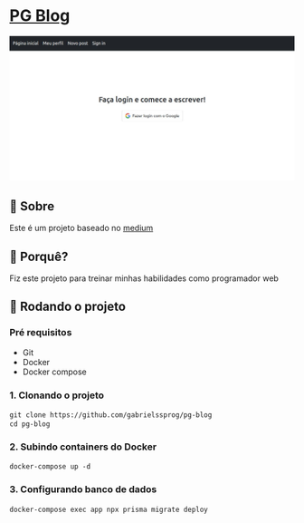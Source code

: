 # [PG Blog](https://pgblogview.herokuapp.com/pages/posts)

<div align="center">
    <img src="./public/images/preview.jpg">
</div>

## 🔎 Sobre
Este é um projeto baseado no [medium](https://medium.com)

## 🤔 Porquê?
Fiz este projeto para treinar minhas habilidades como programador web

## 🏃 Rodando o projeto

### Pré requisitos
- Git
- Docker
- Docker compose

### 1. Clonando o projeto
```
git clone https://github.com/gabrielssprog/pg-blog
cd pg-blog
```

### 2. Subindo containers do Docker
```
docker-compose up -d
```

### 3. Configurando banco de dados
```
docker-compose exec app npx prisma migrate deploy
```

